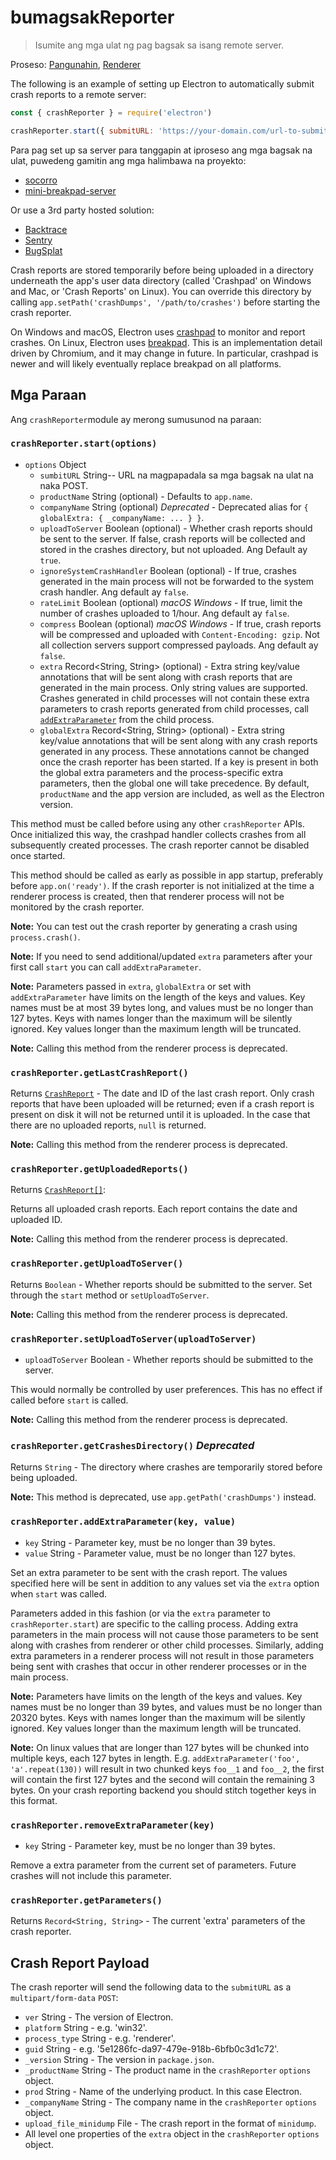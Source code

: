 # bumagsakReporter

> Isumite ang mga ulat ng pag bagsak sa isang remote server.

Proseso: [Pangunahin](../glossary.md#main-process), [Renderer](../glossary.md#renderer-process)

The following is an example of setting up Electron to automatically submit crash reports to a remote server:

```javascript
const { crashReporter } = require('electron')

crashReporter.start({ submitURL: 'https://your-domain.com/url-to-submit' })
```

Para pag set up sa server para tanggapin at iproseso ang mga bagsak na ulat, puwedeng gamitin ang mga halimbawa na proyekto:

* [socorro](https://github.com/mozilla/socorro)
* [mini-breakpad-server](https://github.com/electron/mini-breakpad-server)

Or use a 3rd party hosted solution:

* [Backtrace](https://backtrace.io/electron/)
* [Sentry](https://docs.sentry.io/clients/electron)
* [BugSplat](https://www.bugsplat.com/docs/platforms/electron)

Crash reports are stored temporarily before being uploaded in a directory underneath the app's user data directory (called 'Crashpad' on Windows and Mac, or 'Crash Reports' on Linux). You can override this directory by calling `app.setPath('crashDumps', '/path/to/crashes')` before starting the crash reporter.

On Windows and macOS, Electron uses [crashpad](https://chromium.googlesource.com/crashpad/crashpad/+/master/README.md) to monitor and report crashes. On Linux, Electron uses [breakpad](https://chromium.googlesource.com/breakpad/breakpad/+/master/). This is an implementation detail driven by Chromium, and it may change in future. In particular, crashpad is newer and will likely eventually replace breakpad on all platforms.

## Mga Paraan

Ang `crashReporter`module ay merong sumusunod na paraan:

### `crashReporter.start(options)`

* `options` Object
  * `sumbitURL` String-- URL na magpapadala sa mga bagsak na ulat na naka POST.
  * `productName` String (optional) - Defaults to `app.name`.
  * `companyName` String (optional) _Deprecated_ - Deprecated alias for `{ globalExtra: { _companyName: ... } }`.
  * `uploadToServer` Boolean (optional) - Whether crash reports should be sent to the server. If false, crash reports will be collected and stored in the crashes directory, but not uploaded. Ang Default ay `true`.
  * `ignoreSystemCrashHandler` Boolean (optional) - If true, crashes generated in the main process will not be forwarded to the system crash handler. Ang default ay `false`.
  * `rateLimit` Boolean (optional) _macOS_ _Windows_ - If true, limit the number of crashes uploaded to 1/hour. Ang default ay `false`.
  * `compress` Boolean (optional) _macOS_ _Windows_ - If true, crash reports will be compressed and uploaded with `Content-Encoding: gzip`. Not all collection servers support compressed payloads. Ang default ay `false`.
  * `extra` Record<String, String> (optional) - Extra string key/value annotations that will be sent along with crash reports that are generated in the main process. Only string values are supported. Crashes generated in child processes will not contain these extra parameters to crash reports generated from child processes, call [`addExtraParameter`](#crashreporteraddextraparameterkey-value) from the child process.
  * `globalExtra` Record<String, String> (optional) - Extra string key/value annotations that will be sent along with any crash reports generated in any process. These annotations cannot be changed once the crash reporter has been started. If a key is present in both the global extra parameters and the process-specific extra parameters, then the global one will take precedence. By default, `productName` and the app version are included, as well as the Electron version.

This method must be called before using any other `crashReporter` APIs. Once initialized this way, the crashpad handler collects crashes from all subsequently created processes. The crash reporter cannot be disabled once started.

This method should be called as early as possible in app startup, preferably before `app.on('ready')`. If the crash reporter is not initialized at the time a renderer process is created, then that renderer process will not be monitored by the crash reporter.

**Note:** You can test out the crash reporter by generating a crash using `process.crash()`.

**Note:** If you need to send additional/updated `extra` parameters after your first call `start` you can call `addExtraParameter`.

**Note:** Parameters passed in `extra`, `globalExtra` or set with `addExtraParameter` have limits on the length of the keys and values. Key names must be at most 39 bytes long, and values must be no longer than 127 bytes. Keys with names longer than the maximum will be silently ignored. Key values longer than the maximum length will be truncated.

**Note:** Calling this method from the renderer process is deprecated.

### `crashReporter.getLastCrashReport()`

Returns [`CrashReport`](structures/crash-report.md) - The date and ID of the last crash report. Only crash reports that have been uploaded will be returned; even if a crash report is present on disk it will not be returned until it is uploaded. In the case that there are no uploaded reports, `null` is returned.

**Note:** Calling this method from the renderer process is deprecated.

### `crashReporter.getUploadedReports()`

Returns [`CrashReport[]`](structures/crash-report.md):

Returns all uploaded crash reports. Each report contains the date and uploaded ID.

**Note:** Calling this method from the renderer process is deprecated.

### `crashReporter.getUploadToServer()`

Returns `Boolean` - Whether reports should be submitted to the server. Set through the `start` method or `setUploadToServer`.

**Note:** Calling this method from the renderer process is deprecated.

### `crashReporter.setUploadToServer(uploadToServer)`

* `uploadToServer` Boolean - Whether reports should be submitted to the server.

This would normally be controlled by user preferences. This has no effect if called before `start` is called.

**Note:** Calling this method from the renderer process is deprecated.

### `crashReporter.getCrashesDirectory()` _Deprecated_

Returns `String` - The directory where crashes are temporarily stored before being uploaded.

**Note:** This method is deprecated, use `app.getPath('crashDumps')` instead.

### `crashReporter.addExtraParameter(key, value)`

* `key` String - Parameter key, must be no longer than 39 bytes.
* `value` String - Parameter value, must be no longer than 127 bytes.

Set an extra parameter to be sent with the crash report. The values specified here will be sent in addition to any values set via the `extra` option when `start` was called.

Parameters added in this fashion (or via the `extra` parameter to `crashReporter.start`) are specific to the calling process. Adding extra parameters in the main process will not cause those parameters to be sent along with crashes from renderer or other child processes. Similarly, adding extra parameters in a renderer process will not result in those parameters being sent with crashes that occur in other renderer processes or in the main process.

**Note:** Parameters have limits on the length of the keys and values. Key names must be no longer than 39 bytes, and values must be no longer than 20320 bytes. Keys with names longer than the maximum will be silently ignored. Key values longer than the maximum length will be truncated.

**Note:** On linux values that are longer than 127 bytes will be chunked into multiple keys, each 127 bytes in length.  E.g. `addExtraParameter('foo', 'a'.repeat(130))` will result in two chunked keys `foo__1` and `foo__2`, the first will contain the first 127 bytes and the second will contain the remaining 3 bytes.  On your crash reporting backend you should stitch together keys in this format.

### `crashReporter.removeExtraParameter(key)`

* `key` String - Parameter key, must be no longer than 39 bytes.

Remove a extra parameter from the current set of parameters. Future crashes will not include this parameter.

### `crashReporter.getParameters()`

Returns `Record<String, String>` - The current 'extra' parameters of the crash reporter.

## Crash Report Payload

The crash reporter will send the following data to the `submitURL` as a `multipart/form-data` `POST`:

* `ver` String - The version of Electron.
* `platform` String - e.g. 'win32'.
* `process_type` String - e.g. 'renderer'.
* `guid` String - e.g. '5e1286fc-da97-479e-918b-6bfb0c3d1c72'.
* `_version` String - The version in `package.json`.
* `_productName` String - The product name in the `crashReporter` `options` object.
* `prod` String - Name of the underlying product. In this case Electron.
* `_companyName` String - The company name in the `crashReporter` `options` object.
* `upload_file_minidump` File - The crash report in the format of `minidump`.
* All level one properties of the `extra` object in the `crashReporter` `options` object.

